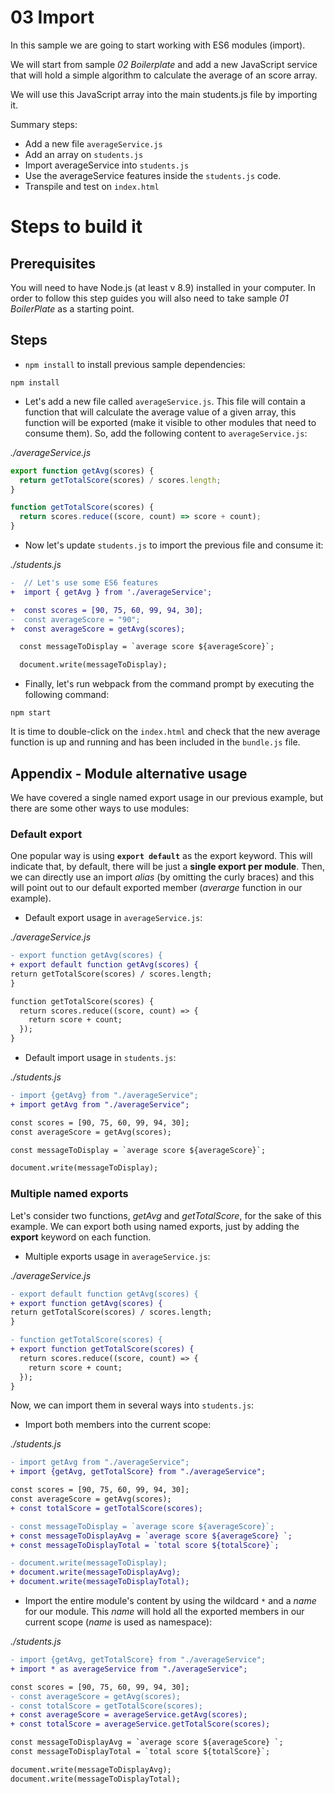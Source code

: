 # 03 Import

In this sample we are going to start working with ES6 modules (import).

We will start from sample _02 Boilerplate_ and add a new JavaScript service that will
hold a simple algorithm to calculate the average of an score array.

We will use this JavaScript array into the main students.js file by importing
it.

Summary steps:

- Add a new file `averageService.js`
- Add an array on `students.js`
- Import averageService into `students.js`
- Use the averageService features inside the `students.js` code.
- Transpile and test on `index.html`

# Steps to build it

## Prerequisites

You will need to have Node.js (at least v 8.9) installed in your computer. In order to follow this step guides you will also need to take sample _01 BoilerPlate_ as a starting point.

## Steps

- `npm install` to install previous sample dependencies:

```
npm install
```

- Let's add a new file called `averageService.js`. This file will contain a function that will calculate the average value of a given array, this function will be exported (make it visible to other modules that need to consume them). So, add the following content to `averageService.js`:

_./averageService.js_

```javascript
export function getAvg(scores) {
  return getTotalScore(scores) / scores.length;
}

function getTotalScore(scores) {
  return scores.reduce((score, count) => score + count);
}
```

- Now let's update `students.js` to import the previous file and consume it:

_./students.js_

```diff
-  // Let's use some ES6 features
+  import { getAvg } from './averageService';

+  const scores = [90, 75, 60, 99, 94, 30];
-  const averageScore = "90";
+  const averageScore = getAvg(scores);

  const messageToDisplay = `average score ${averageScore}`;

  document.write(messageToDisplay);
```

- Finally, let's run webpack from the command prompt by executing the following command:

```
npm start
```

It is time to double-click on the `index.html` and check that the new average function is up and running and has been included in the `bundle.js` file.

## Appendix - Module alternative usage

We have covered a single named export usage in our previous example, but there are some other ways to use modules:

### Default export

One popular way is using **`export default`** as the export keyword. This will indicate that, by default, there will be just a **single export per module**. Then, we can directly use an import _alias_ (by omitting the curly braces) and this will point out to our default exported member (_averarge_ function in our example).

- Default export usage in `averageService.js`:

_./averageService.js_

```diff
- export function getAvg(scores) {
+ export default function getAvg(scores) {
return getTotalScore(scores) / scores.length;
}

function getTotalScore(scores) {
  return scores.reduce((score, count) => {
    return score + count;
  });
}

```

- Default import usage in `students.js`:

_./students.js_

```diff
- import {getAvg} from "./averageService";
+ import getAvg from "./averageService";

const scores = [90, 75, 60, 99, 94, 30];
const averageScore = getAvg(scores);

const messageToDisplay = `average score ${averageScore}`;

document.write(messageToDisplay);
```

### Multiple named exports

Let's consider two functions, _getAvg_ and _getTotalScore_, for the sake of this example. We can export both using named exports, just by adding the **export** keyword on each function.

- Multiple exports usage in `averageService.js`:

_./averageService.js_

```diff
- export default function getAvg(scores) {
+ export function getAvg(scores) {
return getTotalScore(scores) / scores.length;
}

- function getTotalScore(scores) {
+ export function getTotalScore(scores) {
  return scores.reduce((score, count) => {
    return score + count;
  });
}
```

Now, we can import them in several ways into `students.js`:

- Import both members into the current scope:

_./students.js_

```diff
- import getAvg from "./averageService";
+ import {getAvg, getTotalScore} from "./averageService";

const scores = [90, 75, 60, 99, 94, 30];
const averageScore = getAvg(scores);
+ const totalScore = getTotalScore(scores);

- const messageToDisplay = `average score ${averageScore}`;
+ const messageToDisplayAvg = `average score ${averageScore} `;
+ const messageToDisplayTotal = `total score ${totalScore}`;

- document.write(messageToDisplay);
+ document.write(messageToDisplayAvg);
+ document.write(messageToDisplayTotal);

```

- Import the entire module's content by using the wildcard `*` and a _name_ for our module. This _name_ will hold all the exported members in our current scope (_name_ is used as namespace):

_./students.js_

```diff
- import {getAvg, getTotalScore} from "./averageService";
+ import * as averageService from "./averageService";

const scores = [90, 75, 60, 99, 94, 30];
- const averageScore = getAvg(scores);
- const totalScore = getTotalScore(scores);
+ const averageScore = averageService.getAvg(scores);
+ const totalScore = averageService.getTotalScore(scores);

const messageToDisplayAvg = `average score ${averageScore} `;
const messageToDisplayTotal = `total score ${totalScore}`;

document.write(messageToDisplayAvg);
document.write(messageToDisplayTotal);

```
